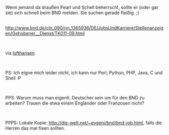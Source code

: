 <html><body><p>Wenn jemand da draußen Pearl und Schell beherrscht, sollte er (oder gar sie) sich schnell beim BND melden. Sie suchen gerade fleißig. ;)<br>

<br>

<a href="http://www.bnd.de/cln_090/nn_1365936/DE/JobsUndKarriere/Stellenanzeigen/Gehobener__Dienst/TK011-09.html">http://www.bnd.de/cln_090/nn_1365936/DE/JobsUndKarriere/Stellenanzeigen/Gehobener__Dienst/TK011-09.html</a><br>

<br>

via <a href="http://blog.lufthansen.net/2009/06/01/bnd-jobgesuche-schell-scripter-d/">lufthansen</a><br>

<br>

PS: Ich eigne mich leider nicht, ich kann nur Perl, Python, PHP, Java, C und Shell :P<br>

<br>

PPS: Warum muss man eigentl. Deutscher sein um für den BND zu arbeiten? Trauen die etwa einem Engländer oder Franzosen nicht?<br>

<br>

PPPS: Lokale Kopie: <a href="http://die-welt.net/~evgeni/bnd/bnd-job.html">http://die-welt.net/~evgeni/bnd/bnd-job.html</a>, falls die Herren das mal fixen sollten.</p></body></html>